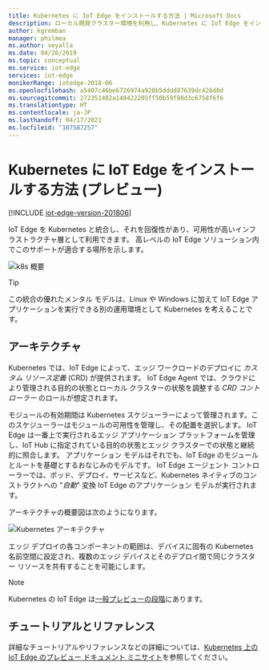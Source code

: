 ```yaml
---
title: Kubernetes に IoT Edge をインストールする方法 | Microsoft Docs
description: ローカル開発クラスター環境を利用し、Kubernetes に IoT Edge をインストールする方法について説明します
author: kgremban
manager: philmea
ms.author: veyalla
ms.date: 04/26/2019
ms.topic: conceptual
ms.service: iot-edge
services: iot-edge
monikerRange: iotedge-2018-06
ms.openlocfilehash: a5407c46be6726974a920b5dddd87639dc426d0d
ms.sourcegitcommit: 272351402a140422205ff50b59f80d3c6758f6f6
ms.translationtype: HT
ms.contentlocale: ja-JP
ms.lasthandoff: 04/17/2021
ms.locfileid: "107587257"
---
```

# <a name="how-to-install-iot-edge-on-kubernetes-preview"></a>Kubernetes に IoT Edge をインストールする方法 (プレビュー)

[!INCLUDE [iot-edge-version-201806](../../includes/iot-edge-version-201806.md)]

IoT Edge を Kubernetes と統合し、それを回復性があり、可用性が高いインフラストラクチャ層として利用できます。 高レベルの IoT Edge ソリューション内でこのサポートが適合する場所を示します。

![k8s 概要](./media/how-to-install-iot-edge-kubernetes/kubernetes-model.png)

>[!TIP]
>この統合の優れたメンタル モデルは、Linux や Windows に加えて IoT Edge アプリケーションを実行できる別の運用環境として Kubernetes を考えることです。

## <a name="architecture"></a>アーキテクチャ 
Kubernetes では、IoT Edge によって、エッジ ワークロードのデプロイに *カスタム リソース定義* (CRD) が提供されます。 IoT Edge Agent では、クラウドにより管理される目的の状態とローカル クラスターの状態を調整する *CRD コントローラー* のロールが想定されます。

モジュールの有効期間は Kubernetes スケジューラーによって管理されます。このスケジューラーはモジュールの可用性を管理し、その配置を選択します。 IoT Edge は一番上で実行されるエッジ アプリケーション プラットフォームを管理し、IoT Hub に指定されている目的の状態とエッジ クラスターでの状態と継続的に照合します。 アプリケーション モデルはそれでも、IoT Edge のモジュールとルートを基礎とするおなじみのモデルです。 IoT Edge エージェント コントローラーでは、ポッド、デプロイ、サービスなど、Kubernetes ネイティブのコンストラクトへの "*自動*" 変換 IoT Edge のアプリケーション モデルが実行されます。

アーキテクチャの概要図は次のようになります。

![Kubernetes アーキテクチャ](./media/how-to-install-iot-edge-kubernetes/publicpreview-refresh-kubernetes.png)

エッジ デプロイの各コンポーネントの範囲は、デバイスに固有の Kubernetes 名前空間に設定され、複数のエッジ デバイスとそのデプロイ間で同じクラスター リソースを共有することを可能にします。

>[!NOTE]
>Kubernetes の IoT Edge は[一般プレビューの段階](https://azure.microsoft.com/support/legal/preview-supplemental-terms/)にあります。

## <a name="tutorials-and-references"></a>チュートリアルとリファレンス 

詳細なチュートリアルやリファレンスなどの詳細については、[Kubernetes 上の IoT Edge のプレビュー ドキュメント ミニサイト](https://aka.ms/edgek8sdoc)を参照してください。

